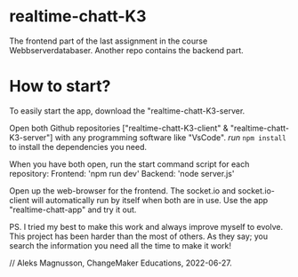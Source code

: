 # realtime-chatt-K3
The frontend part of the last assignment in the course Webbserverdatabaser. Another repo contains the backend part.

# How to start?
To easily start the app, download the "realtime-chatt-K3-server.

Open both Github repositories ["realtime-chatt-K3-client" & "realtime-chatt-K3-server"] with any programming software like "VsCode".
*run* ```npm install``` to install the dependencies you need.

When you have both open, run the start command script for each repository:
Frontend: 'npm run dev'
Backend: 'node server.js'

Open up the web-browser for the frontend. The socket.io and socket.io-client will automatically run by itself when both are in use.
Use the app "realtime-chatt-app" and try it out.

PS. I tried my best to make this work and always improve myself to evolve. This project has been harder than the most of others.
As they say; you search the information you need all the time to make it work!

// Aleks Magnusson, ChangeMaker Educations, 2022-06-27.
